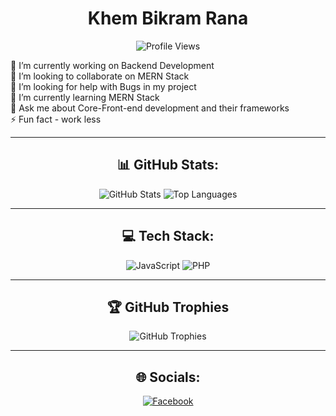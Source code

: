 <h1 align="center">Khem Bikram Rana</h1>
<p align="center">
  <img src="https://komarev.com/ghpvc/?username=khembikram&label=PROFILE+VIEWS&color=green" alt="Profile Views">
</p>

🔭 I’m currently working on Backend Development<br>
👯 I’m looking to collaborate on MERN Stack<br>
🤝 I’m looking for help with Bugs in my project<br>
🌱 I’m currently learning MERN Stack<br>
💬 Ask me about Core-Front-end development and their frameworks<br>
⚡ Fun fact - work less  

---

<h2 align="center">📊 GitHub Stats:</h2>
<p align="center">
  <img src="https://github-readme-stats.vercel.app/api?username=khembikram&theme=highcontrast&hide_border=true&show_icons=true&include_all_commits=true&count_private=true" alt="GitHub Stats">
  <img src="https://github-readme-stats.vercel.app/api/top-langs/?username=khembikram&theme=highcontrast&hide_border=true&include_all_commits=true&count_private=true&layout=compact" alt="Top Languages">
</p>

---

<h2 align="center">💻 Tech Stack:</h2>
<p align="center">
  <img src="https://img.shields.io/badge/javascript-%23323330.svg?style=for-the-badge&logo=javascript&logoColor=%23F7DF1E" alt="JavaScript">
  <img src="https://img.shields.io/badge/php-%23777BB4.svg?style=for-the-badge&logo=php&logoColor=white" alt="PHP">
  <!-- Add other badges similarly -->
</p>

---

<h2 align="center">🏆 GitHub Trophies</h2>
<p align="center">
  <img src="https://github-profile-trophy.vercel.app/?username=khembikram&theme=gruvbox&no-frame=false&no-bg=true&margin-w=4" alt="GitHub Trophies">
</p>

---

<h2 align="center">🌐 Socials:</h2>
<p align="center">
  <a href="https://facebook.com/Sujan Rana"><img src="https://img.shields.io/badge/Facebook-%231877F2.svg?logo=Facebook&logoColor=white" alt="Facebook"></a>
  <!-- Add other social links similarly -->
</p>
